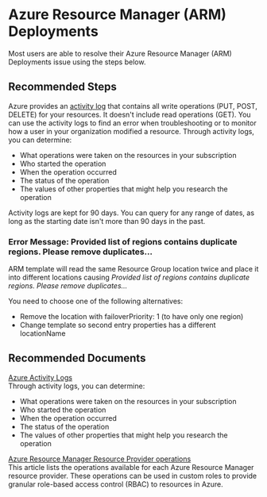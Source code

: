 <properties
    pageTitle="ARM Activity Log"
    description="Get activity log for all Azure Cosmos DB Azure Resource Manager (ARM) requests"
    service="microsoft.documentdb"
    resource="databaseAccounts"
    authors="jimsch"
    ms.author="jimsch"
    selfHelpType="generic"
    supportTopicIds="32681007"
    resourceTags=""
    productPesIds="15585"
    cloudEnvironments="public,fairfax,blackforest,mooncake"
    articleId="cosmosdb-admin-arm-activity-log"
    displayOrder="27"
    category="Administration"
	ownershipId="AzureData_AzureCosmosDB"
/>

# Azure Resource Manager (ARM) Deployments
Most users are able to resolve their Azure Resource Manager (ARM) Deployments issue using the steps below.

## **Recommended Steps**

Azure provides an [activity log](https://docs.microsoft.com/azure/azure-resource-manager/resource-group-audit) that contains all write operations (PUT, POST, DELETE) for your resources. It doesn't include read operations (GET). You can use the activity logs to find an error when troubleshooting or to monitor how a user in your organization modified a resource. Through activity logs, you can determine:

- What operations were taken on the resources in your subscription
- Who started the operation
- When the operation occurred
- The status of the operation
- The values of other properties that might help you research the operation

Activity logs are kept for 90 days. You can query for any range of dates, as long as the starting date isn't more than 90 days in the past.


### **Error Message: Provided list of regions contains duplicate regions. Please remove duplicates...**  
ARM template will read the same Resource Group location twice and place it into different locations causing *Provided list of regions contains duplicate regions. Please remove duplicates...* 
 
You need to choose one of the following alternatives:
- Remove the location with failoverPriority: 1 (to have only one region)
- Change template so second entry properties has a different locationName



## **Recommended Documents**

[Azure Activity Logs](https://docs.microsoft.com/azure/azure-resource-manager/resource-group-audit)
<br>Through activity logs, you can determine:  
- What operations were taken on the resources in your subscription
- Who started the operation
- When the operation occurred
- The status of the operation
- The values of other properties that might help you research the operation  

[Azure Resource Manager Resource Provider operations](https://docs.microsoft.com/azure/role-based-access-control/resource-provider-operations#microsoftdocumentdb)
<br>This article lists the operations available for each Azure Resource Manager resource provider. These operations can be used in custom roles to provide granular role-based access control (RBAC) to resources in Azure.
